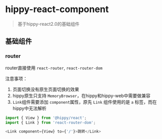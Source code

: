 # hippy-react-component

> 基于hippy-react2.0的基础组件

## 基础组件

### router

router直接使用 `react-router`, `react-router-dom`

注意事项：

1. 页面切换没有原生页面切换的效果
2. hippy原生只支持 `MemoryBrowser`，在hippy和hippy-web中需要做兼容
3. `Link`组件需要添加 `component`属性，原先 `Link` 组件使用的是 `a` 标签，而在hippy中无法解析

```javascript
import { View } from '@hippy/react';
import { Link } from 'react-router-dom';

<Link component={View} to={'/'}>跳转</Link>
```